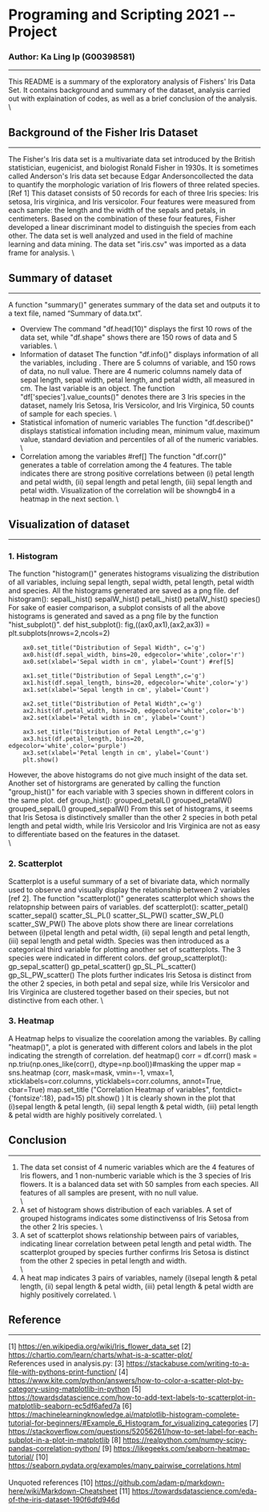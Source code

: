 # Programing and Scripting 2021 -- Project
### Author: Ka Ling Ip (G00398581)
--------------------------------------------

This README is a summary of the exploratory analysis of Fishers' Iris Data Set. It contains background and summary of the dataset, analysis carried out with explaination of codes, as well as a brief conclusion of the analysis. 
\
## **Background of the Fisher Iris Dataset**
-----------------------------------------------
The Fisher's Iris data set is a multivariate data set introduced by the British statistician, eugenicist, and biologist Ronald Fisher in 1930s. It is sometimes called Anderson's Iris data set because Edgar Andersoncollected the data to quantify the morphologic variation of Iris flowers of three related species. [Ref 1]
This dataset consists of 50 records for each of three Iris species: Iris setosa, Iris virginica, and Iris versicolor. Four features were measured from each sample: the length and the width of the sepals and petals, in centimeters. Based on the combination of these four features, Fisher developed a linear discriminant model to distinguish the species from each other. The data set is well analyzed and used in the field of machine learning and data mining. The data set "iris.csv" was imported as a data frame for analysis.
\
## **Summary of dataset**
--------------------------
A function "summary()" generates summary of the data set and outputs it to a text  file, named “Summary of data.txt”. 
- Overview 
The command "df.head(10)" displays the first 10 rows of the data set, while "df.shape" shows there are 150 rows of data and 5 variables. 
\
- Information of dataset 
The function "df.info()" displays information of all the variables, including . There are 5 columns of variable, and 150 rows of data, no null value. There are 4 numeric columns namely data of sepal length, sepal width, petal length, and petal width, all measured in cm. The last variable is an object. The function "df['species'].value_counts()" denotes there are 3 Iris species in the dataset, namely Iris Setosa, Iris Versicolor, and Iris Virginica, 50 counts of sample for each species. 
\
- Statistical infomation of numeric variables
The function "df.describe()" displays statistical infomation including mean, minimum value, maximum value, standard deviation and percentiles of all of the numeric variables. 
\
- Correlation among the variables #ref[]
The function "df.corr()" generates a table of correlation among the 4 features. The table indicates there are strong positive correlations between (i) petal length and petal width, (ii) sepal length and petal length, (iii) sepal length and petal width. Visualization of the correlation will be showngb4 in a heatmap in the next section. 
\
## **Visualization of dataset**
--------------------------------
### 1. Histogram
The function "histogram()" generates histograms visualizing the distribution of all variables, incluing sepal length, sepal width, petal length, petal width and species. All the histograms generated are saved as a png file. 
    def histogram():
        sepalL_hist()
        sepalW_hist()
        petalL_hist()
        petalW_hist()
        species()
For sake of easier comparison, a subplot consists of all the above histograms is generated and saved as a png file by the function "hist_subplot()". 
    def hist_subplot():
        fig,((ax0,ax1),(ax2,ax3)) = plt.subplots(nrows=2,ncols=2)

        ax0.set_title("Distribution of Sepal Width", c='g')
        ax0.hist(df.sepal_width, bins=20, edgecolor='white',color='r')
        ax0.set(xlabel='Sepal width in cm', ylabel='Count') #ref[5]

        ax1.set_title("Distribution of Sepal Length",c='g')
        ax1.hist(df.sepal_length, bins=20, edgecolor='white',color='y')
        ax1.set(xlabel='Sepal length in cm', ylabel='Count')

        ax2.set_title("Distribution of Petal Width",c='g')
        ax2.hist(df.petal_width, bins=20, edgecolor='white',color='b')
        ax2.set(xlabel='Petal width in cm', ylabel='Count')

        ax3.set_title("Distribution of Petal Length",c='g')
        ax3.hist(df.petal_length, bins=20, edgecolor='white',color='purple')
        ax3.set(xlabel='Petal length in cm', ylabel='Count')
        plt.show()
However, the above histograms do not give much insight of the data set. Another set of historgrams are generated by calling the function "group_hist()" for each variable with 3 species shown in different colors in the same plot. 
    def group_hist():
        grouped_petalL()
        grouped_petalW()
        grouped_sepalL()
        grouped_sepalW()
From this set of histograms, it seems that Iris Setosa is distinctively smaller than the other 2 species in both petal length and petal width, while Iris Versicolor and Iris Virginica are not as easy to differentiate based on the features in the dataset.  
\
### 2. Scatterplot
Scatterplot is a useful summary of a set of bivariate data, which normally used to observe and visually display the relationship between 2 variables [ref 2]. The function "scatterplot()" generates scatterplot which shows the relatopnship between pairs of variables.
    def scatterplot():
        scatter_petal()
        scatter_sepal()
        scatter_SL_PL()
        scatter_SL_PW()
        scatter_SW_PL()
        scatter_SW_PW()
The above plots show there are linear correlations between (i)petal length and petal width, (ii) sepal length and petal length, (iii) sepal length and petal width.
Species was then introduced as a categorical third variable for plotting another set of scatterplots. The 3 species were indicated in different colors. 
    def group_scatterplot():
        gp_sepal_scatter()
        gp_petal_scatter()
        gp_SL_PL_scatter()
        gp_SL_PW_scatter()
The plots further indicates Iris Setosa is distinct from the other 2 species, in both petal and sepal size, while Iris Versicolor and Iris Virginica are clustered together based on their species, but not distinctive from each other. 
\
### 3. Heatmap
A Heatmap helps to visualize the coorelation among the variables. By calling "heatmap()", a plot is generated with different colors and labels in the plot indicating the strength of correlation. 
    def heatmap()
        corr = df.corr()
        mask = np.triu(np.ones_like(corr(), dtype=np.bool))#masking the upper
        map = sns.heatmap (corr, mask=mask, vmin=-1, vmax=1, xticklabels=corr.columns, yticklabels=corr.columns, annot=True, cbar=True)
        map.set_title ("Correlation Heatmap of variables", fontdict={'fontsize':18}, pad=15)
        plt.show() )
It is clearly shown in the plot that (i)sepal length & petal length, (ii) sepal length & petal width, (iii) petal length & petal width are highly positively correlated. 
\
## **Conclusion**
------------------
1. The data set consist of 4 numeric variables which are the 4 features of Iris flowers, and 1 non-numberic variable which is the 3 species of Iris flowers. It is a balanced data set with 50 samples from each species. All features of all samples are present, with no null value.  
\
2. A set of histogram shows distribution of each variables. A set of grouped histograms indicates some distinctivenss of Iris Setosa from the other 2 Iris species. 
\
3. A set of scatterplot shows relationship between pairs of variables, indicating linear correlation between petal length and petal width. The scatterplot grouped by species further confirms Iris Setosa is distinct from the other 2 species in petal length and width.   
\
4. A heat map indicates 3 pairs of variables, namely (i)sepal length & petal length, (ii) sepal length & petal width, (iii) petal length & petal width are highly positively correlated. 
\

## **Reference**
------------------
[1] https://en.wikipedia.org/wiki/Iris_flower_data_set
[2] https://chartio.com/learn/charts/what-is-a-scatter-plot/
\
References used in analysis.py:
[3] https://stackabuse.com/writing-to-a-file-with-pythons-print-function/
[4] https://www.kite.com/python/answers/how-to-color-a-scatter-plot-by-category-using-matplotlib-in-python
[5] https://towardsdatascience.com/how-to-add-text-labels-to-scatterplot-in-matplotlib-seaborn-ec5df6afed7a
[6] https://machinelearningknowledge.ai/matplotlib-histogram-complete-tutorial-for-beginners/#Example_6_Histogram_for_visualizing_categories
[7] https://stackoverflow.com/questions/52056261/how-to-set-label-for-each-subplot-in-a-plot-in-matplotlib
[8] https://realpython.com/numpy-scipy-pandas-correlation-python/
[9] https://likegeeks.com/seaborn-heatmap-tutorial/
[10] https://seaborn.pydata.org/examples/many_pairwise_correlations.html  
\
Unquoted references
[10] https://github.com/adam-p/markdown-here/wiki/Markdown-Cheatsheet
[11] https://towardsdatascience.com/eda-of-the-iris-dataset-190f6dfd946d 
